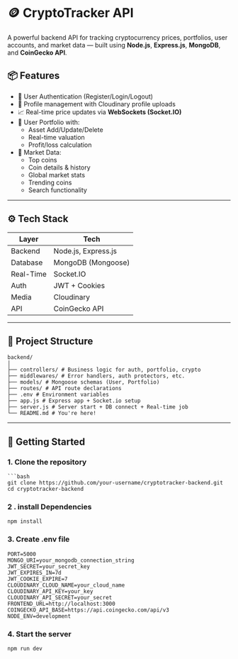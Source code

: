 # 🪙 CryptoTracker API

A powerful backend API for tracking cryptocurrency prices, portfolios, user accounts, and market data — built using **Node.js**, **Express.js**, **MongoDB**, and **CoinGecko API**.



## 📦 Features

- 🔐 User Authentication (Register/Login/Logout)
- 👤 Profile management with Cloudinary profile uploads
- 📈 Real-time price updates via **WebSockets (Socket.IO)**
- 💼 User Portfolio with:
  - Asset Add/Update/Delete
  - Real-time valuation
  - Profit/loss calculation
- 🔎 Market Data:
  - Top coins
  - Coin details & history
  - Global market stats
  - Trending coins
  - Search functionality

---

## ⚙️ Tech Stack

| Layer     | Tech |
|-----------|------|
| Backend   | Node.js, Express.js |
| Database  | MongoDB (Mongoose) |
| Real-Time | Socket.IO |
| Auth      | JWT + Cookies |
| Media     | Cloudinary |
| API       | CoinGecko API |

---

## 📁 Project Structure
    backend/
    │
    ├── controllers/ # Business logic for auth, portfolio, crypto
    ├── middlewares/ # Error handlers, auth protectors, etc.
    ├── models/ # Mongoose schemas (User, Portfolio)
    ├── routes/ # API route declarations
    ├── .env # Environment variables
    ├── app.js # Express app + Socket.io setup
    ├── server.js # Server start + DB connect + Real-time job
    └── README.md # You're here!



---

## 🚀 Getting Started

### 1. Clone the repository

    ```bash
    git clone https://github.com/your-username/cryptotracker-backend.git
    cd cryptotracker-backend

### 2 . install Dependencies
    npm install

### 3. Create .env file
    PORT=5000
    MONGO_URI=your_mongodb_connection_string
    JWT_SECRET=your_secret_key
    JWT_EXPIRES_IN=7d
    JWT_COOKIE_EXPIRE=7
    CLOUDINARY_CLOUD_NAME=your_cloud_name
    CLOUDINARY_API_KEY=your_key
    CLOUDINARY_API_SECRET=your_secret
    FRONTEND_URL=http://localhost:3000
    COINGECKO_API_BASE=https://api.coingecko.com/api/v3
    NODE_ENV=development

### 4. Start the server
    npm run dev



